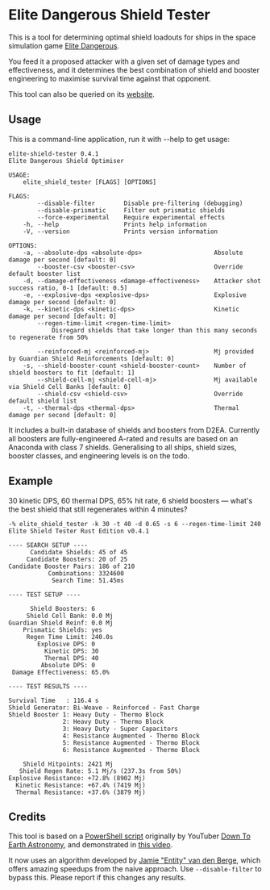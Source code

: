 # Elite Dangerous Shield Tester

This is a tool for determining optimal shield loadouts for ships in the space
simulation game [Elite Dangerous].

You feed it a proposed attacker with a given set of damage types and effectiveness,
and it determines the best combination of shield and booster engineering to maximise
survival time against that opponent.

This tool can also be queried on its [website].


## Usage

This is a command-line application, run it with --help to get usage:

```
elite-shield-tester 0.4.1
Elite Dangerous Shield Optimiser

USAGE:
    elite_shield_tester [FLAGS] [OPTIONS]

FLAGS:
        --disable-filter        Disable pre-filtering (debugging)
        --disable-prismatic     Filter out prismatic shields
        --force-experimental    Require experimental effects
    -h, --help                  Prints help information
    -V, --version               Prints version information

OPTIONS:
    -a, --absolute-dps <absolute-dps>                    Absolute damage per second [default: 0]
        --booster-csv <booster-csv>                      Override default booster list
    -d, --damage-effectiveness <damage-effectiveness>    Attacker shot success ratio, 0-1 [default: 0.5]
    -e, --explosive-dps <explosive-dps>                  Explosive damage per second [default: 0]
    -k, --kinetic-dps <kinetic-dps>                      Kinetic damage per second [default: 0]
        --regen-time-limit <regen-time-limit>
            Disregard shields that take longer than this many seconds to regenerate from 50%

        --reinforced-mj <reinforced-mj>                  Mj provided by Guardian Shield Reinforcements [default: 0]
    -s, --shield-booster-count <shield-booster-count>    Number of shield boosters to fit [default: 1]
        --shield-cell-mj <shield-cell-mj>                Mj available via Shield Cell Banks [default: 0]
        --shield-csv <shield-csv>                        Override default shield list
    -t, --thermal-dps <thermal-dps>                      Thermal damage per second [default: 0]
```

It includes a built-in database of shields and boosters from D2EA.  Currently
all boosters are fully-engineered A-rated and results are based on an Anaconda
with class 7 shields.  Generalising to all ships, shield sizes, booster classes,
and engineering levels is on the todo.

## Example

30 kinetic DPS, 60 thermal DPS, 65% hit rate, 6 shield boosters &mdash; what's
the best shield that still regenerates within 4 minutes?

```
-% elite_shield_tester -k 30 -t 40 -d 0.65 -s 6 --regen-time-limit 240
Elite Shield Tester Rust Edition v0.4.1

---- SEARCH SETUP ----
      Candidate Shields: 45 of 45
     Candidate Boosters: 20 of 25
Candidate Booster Pairs: 186 of 210
           Combinations: 3324600
            Search Time: 51.45ms

---- TEST SETUP ----

      Shield Boosters: 6
     Shield Cell Bank: 0.0 Mj
Guardian Shield Reinf: 0.0 Mj
    Prismatic Shields: yes
     Regen Time Limit: 240.0s
        Explosive DPS: 0
          Kinetic DPS: 30
          Thermal DPS: 40
         Absolute DPS: 0
 Damage Effectiveness: 65.0%

---- TEST RESULTS ----

Survival Time   : 116.4 s
Shield Generator: Bi-Weave - Reinforced - Fast Charge
Shield Booster 1: Heavy Duty - Thermo Block
               2: Heavy Duty - Thermo Block
               3: Heavy Duty - Super Capacitors
               4: Resistance Augmented - Thermo Block
               5: Resistance Augmented - Thermo Block
               6: Resistance Augmented - Thermo Block

    Shield Hitpoints: 2421 Mj
   Shield Regen Rate: 5.1 Mj/s (237.3s from 50%)
Explosive Resistance: +72.8% (8902 Mj)
  Kinetic Resistance: +67.4% (7419 Mj)
  Thermal Resistance: +37.6% (3879 Mj)
```

## Credits

This tool is based on a [PowerShell script] originally by YouTuber [Down To Earth Astronomy],
and demonstrated in [this video].

It now uses an algorithm developed by [Jamie "Entity" van den Berge], which offers
amazing speedups from the naive approach.  Use `--disable-filter` to bypass this.
Please report if this changes any results.


[Down To Earth Astronomy]: https://www.youtube.com/channel/UCg3QI9rHzPgvR7KTKSCtPHg
[PowerShell script]: https://github.com/DownToEarthAstronomy/D2EA_Shield_tester
[this video]: https://www.youtube.com/watch?v=87DMWz8IeEE
[Elite Dangerous]: https://www.elitedangerous.com/
[website]: https://hur.st/shieldtester/
[Rust]: https://www.rust-lang.org/
[Jamie "Entity" van den Berge]: https://github.com/ntt
